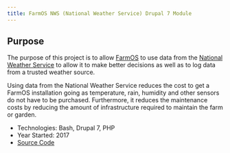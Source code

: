 ```yaml
---
title: FarmOS NWS (National Weather Service) Drupal 7 Module
---
```


## Purpose

The purpose of this project is to allow 
<a href="https://farmos.org/" target="_blank">FarmOS</a> to use data from the 
<a href="https://www.weather.gov" target="_blank">National Weather Service</a> to allow it
to make better decisions as well as to log data from a trusted weather source.

Using data from the National Weather Service reduces the cost to get a FarmOS installation going as
temperature, rain, humidity and other sensors do not have to be purchased. Furthermore, it reduces the
maintenance costs by reducing the amount of infrastructure required to maintain the farm or garden.

* Technologies: Bash, Drupal 7, PHP
* Year Started: 2017
* <a href="https://github.com/almostengr/farmosnws" target="_blank">Source Code</a>
